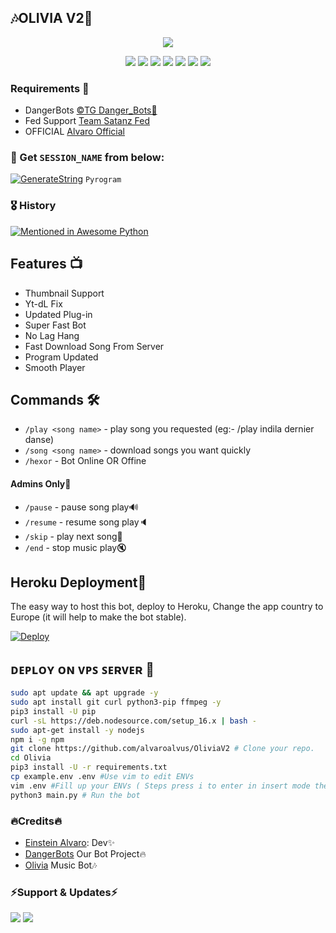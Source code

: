 <h2 align="centre">🎶OLIVIA V2🎵</h2>

<p align="center">
  <img src="https://telegra.ph/file/b820b4247cb3451ddd7e9.jpg">
</p>
<p align="center">
    <a href="https://www.python.org/" alt="made-with-python"> <img src="https://img.shields.io/badge/Made%20with-Python-black.svg?style=flat-square&logo=python&logoColor=blue&color=red" /></a>
    <a href="https://github.com/alvaroalvus/OliviaV2/graphs/commit-activity" alt="Maintenance"> <img src="https://img.shields.io/badge/Maintained%3F-yes-red.svg?style=flat-square" /></a>
    <a href="https://github.com/alvaroalvus/OliviaV2"> <img src="https://img.shields.io/github/repo-size/HEXOROP/eSportMusicX?color=red&logo=github&logoColor=blue&style=flat-square" /></a>
    <a href="https://github.com/alvaroalvus/OliviaV2/commits/main"> <img src="https://img.shields.io/github/last-commit/HEXOROP/eSportMusicX?color=red&logo=github&logoColor=blue&style=flat-square" /></a>
    <a href="https://github.com/alvaroalvus/OliviaV2/issues"> <img src="https://img.shields.io/github/issues/HEXOROP/eSportMusicX?color=red&logo=github&logoColor=blue&style=flat-square" /></a>
    <a href="https://github.com/alvaroalvus/OliviaV2/network/members"> <img src="https://img.shields.io/github/forks/HEXOROP/eSportMusicX?color=red&logo=github&logoColor=blue&style=flat-square" /></a>  
    <a href="https://github.com/alvaroalvus/OliviaV2/network/members"> <img src="https://img.shields.io/github/stars/HEXOROP/eSportMusicX?color=red&logo=github&logoColor=blue&style=flat-square" /></a>  
</p>

<h3>Requirements 📝</h3>

- DangerBots [©TG Danger_Bots🤖](https://t.me/danger_bots)
- Fed Support [Team Satanz Fed](https://t.me/Team_Satanz_Fed)
- OFFICIAL [Alvaro Official](https://t.me/alvaro_official)

### 🧪 Get `SESSION_NAME` from below:

[![GenerateString](https://img.shields.io/badge/repl.it-generateString-yellowgreen)](https://replit.com/@HEXOROP/eSportMusic) ``Pyrogram``

### 🎖 History

[![Mentioned in Awesome Python](https://awesome.re/mentioned-badge.svg)](https://github.com/alvaroalvus/OliviaV2)

## Features 📺

- Thumbnail Support
- Yt-dL Fix
- Updated Plug-in
- Super Fast Bot
- No Lag Hang
- Fast Download Song From Server
- Program Updated
- Smooth Player

## Commands 🛠

- `/play <song name>` - play song you requested (eg:- /play indila dernier danse)
- `/song <song name>` - download songs you want quickly
- `/hexor` - Bot Online OR Offine

#### Admins Only👾 
- `/pause` - pause song play🔊
- `/resume` - resume song play🔈
- `/skip` - play next song🎼
- `/end` - stop music play🔇

## Heroku Deployment💎
The easy way to host this bot, deploy to Heroku, Change the app country to Europe (it will help to make the bot stable).

[![Deploy](https://www.herokucdn.com/deploy/button.svg)](https://heroku.com/deploy?template=https://github.com/alvaroalvus/OliviaV2)

## ᴅᴇᴘʟᴏʏ ᴏɴ ᴠᴘꜱ ꜱᴇʀᴠᴇʀ 📡

```sh
sudo apt update && apt upgrade -y
sudo apt install git curl python3-pip ffmpeg -y
pip3 install -U pip
curl -sL https://deb.nodesource.com/setup_16.x | bash -
sudo apt-get install -y nodejs
npm i -g npm
git clone https://github.com/alvaroalvus/OliviaV2 # Clone your repo.
cd Olivia
pip3 install -U -r requirements.txt
cp example.env .env #Use vim to edit ENVs
vim .env #Fill up your ENVs ( Steps press i to enter in insert mode then edit the file. Press Esc to exit the editing mode then type :wq! and press Enter key to save the file.)
python3 main.py # Run the bot
```

###  🔥Credits🔥
- [Einstein Alvaro](http://t.me/alvaa_Robot): Dev✨️
- [DangerBots](https://t.me/danger_bots) Our Bot Project🔥
- [Olivia](https://t.me/Olivia_Music_Robot) Music Bot🎶

### ⚡️Support & Updates⚡️
<a href="https://t.me/dangerbots"><img src="https://img.shields.io/badge/Join-Group%20Support-blue.svg?style=for-the-badge&logo=Telegram"></a> <a href="https://t.me/Olivia_Music_Support"><img src="https://img.shields.io/badge/Join-Updates%20Channel-blue.svg?style=for-the-badge&logo=Telegram"></a>
